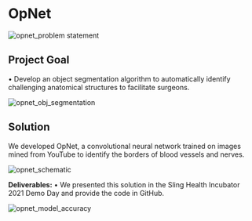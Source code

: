 # OpNet
 
![opnet_problem statement](https://user-images.githubusercontent.com/16600162/136676507-03e94d55-e8b6-4524-99ca-c5dbd76ad719.jpg)

## Project Goal
• Develop an object segmentation algorithm to automatically identify challenging anatomical structures to facilitate surgeons.

![opnet_obj_segmentation](https://user-images.githubusercontent.com/16600162/136676505-f968eb76-e623-4974-a25f-c3d6774eaa0f.jpg)


## Solution
We developed OpNet, a convolutional neural network trained on images mined from YouTube to identify the borders of blood vessels and nerves.

![opnet_schematic](https://user-images.githubusercontent.com/16600162/136676498-74e6ad46-77ca-4fbb-aac2-82423736ce1b.jpg)


**Deliverables:**
• We presented this solution in the Sling Health Incubator 2021 Demo Day and provide the code in GitHub.

![opnet_model_accuracy](https://user-images.githubusercontent.com/16600162/136676504-b5dafc89-ae2a-4d60-b3bb-e1a7b70bff59.jpg)

